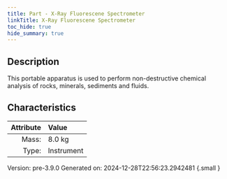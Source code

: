```yaml
---
title: Part - X-Ray Fluorescene Spectrometer
linkTitle: X-Ray Fluorescene Spectrometer
toc_hide: true
hide_summary: true
---
```


## Description
This portable apparatus is used to perform non-destructive chemical analysis of rocks, minerals, sediments and fluids.&#10;&#9;&#9;

## Characteristics

| Attribute      | Value |
|--------:|:------|
|Mass:|8.0 kg|
|Type:|Instrument|




Version: pre-3.9.0 Generated on: 2024-12-28T22:56:23.2942481
{.small }

